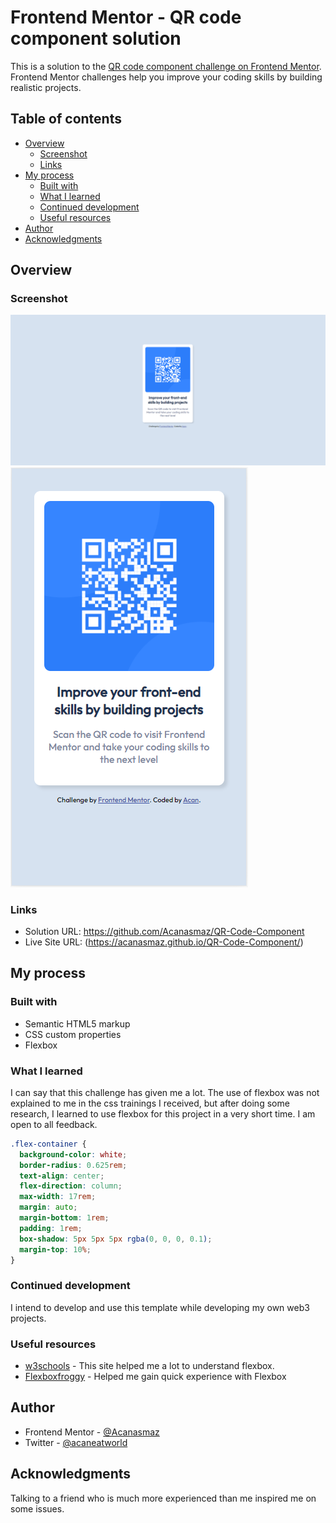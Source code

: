 # Frontend Mentor - QR code component solution

This is a solution to the [QR code component challenge on Frontend Mentor](https://www.frontendmentor.io/challenges/qr-code-component-iux_sIO_H). Frontend Mentor challenges help you improve your coding skills by building realistic projects. 

## Table of contents

- [Overview](#overview)
  - [Screenshot](#screenshot)
  - [Links](#links)
- [My process](#my-process)
  - [Built with](#built-with)
  - [What I learned](#what-i-learned)
  - [Continued development](#continued-development)
  - [Useful resources](#useful-resources)
- [Author](#author)
- [Acknowledgments](#acknowledgments)



## Overview

### Screenshot

![](images/xd.PNG)
![](images/xxx.PNG)



### Links

- Solution URL: https://github.com/Acanasmaz/QR-Code-Component
- Live Site URL: (https://acanasmaz.github.io/QR-Code-Component/)


## My process



### Built with

- Semantic HTML5 markup
- CSS custom properties
- Flexbox

### What I learned

I can say that this challenge has given me a lot. The use of flexbox was not explained to me in the css trainings I received, but after doing some research, I learned to use flexbox for this project in a very short time. I am open to all feedback.



```css
.flex-container {
  background-color: white;
  border-radius: 0.625rem;
  text-align: center;
  flex-direction: column;
  max-width: 17rem;
  margin: auto;
  margin-bottom: 1rem;
  padding: 1rem;
  box-shadow: 5px 5px 5px rgba(0, 0, 0, 0.1);
  margin-top: 10%;
}
```

### Continued development

I intend to develop and use this template while developing my own web3 projects.



### Useful resources

- [w3schools](https://www.w3schools.com/css/css3_flexbox_container.asp) - This site helped me a lot to understand flexbox.
- [Flexboxfroggy](https://flexboxfroggy.com/) - Helped me gain quick experience with Flexbox



## Author

- Frontend Mentor - [@Acanasmaz](https://www.frontendmentor.io/profile/Acanasmaz)
- Twitter - [@acaneatworld](https://www.twitter.com/acaneatworld)


## Acknowledgments

Talking to a friend who is much more experienced than me inspired me on some issues.


